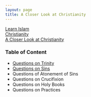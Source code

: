 ```yaml
---
layout: page
title: A Closer Look at Christianity
---
```

<div class="title-header">
    <div class="path parents">
        <a class="ptext" href="/index.html">Learn Islam</a>
    </div>
    <div class="path parents">
        <a class="ptext" href="/pages/christianity.html">Christianity</a>
    </div>
    <div class="path children">
        <a class="ctext" href="/pages/christianity/investigating-christianity.html">A Closer Look at Christianity</a>
    </div>
</div>
<h3>Table of Content</h3>
<ul>
    <li>
        <span>
            <!-- Questions on Trinity -->
            <a href="/pages/christianity/questions-trinity.html">Questions on Trinity</a>
        </span>
    </li>
    <li>
        <span>
            <!-- Questions of Sins -->
            <a class="ctext" href="/pages/christianity/questions-sins.html">Questions on Sins</a>
        </span>
    </li>
    <li>
        <span>Questions of Atonement of Sins
            <!-- <a class="ctext" href="/pages/christianity/questions-atonement-of-sins.html">Questions of Atonement of Sins</a> -->
        </span>
    </li>
    <li>
        <span>Questions on Crucifixion</span>
    </li>
    <li>
        <span>Questions on Holy Books</span>
    </li>
    <li>
        <span>Questions on Practices</span>
    </li>
</ul>